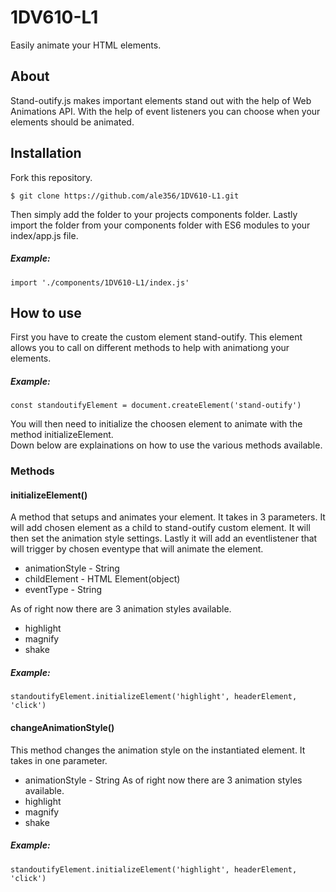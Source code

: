 # 1DV610-L1
Easily animate your HTML elements.
## About
Stand-outify.js makes important elements stand out with the help of Web Animations API. With the help of event listeners you can choose when your elements should be animated.
## Installation
Fork this repository.
```
$ git clone https://github.com/ale356/1DV610-L1.git
```
Then simply add the folder to your projects components folder.
Lastly import the folder from your components folder with ES6 modules to your index/app.js file.
##### Example:
```
import './components/1DV610-L1/index.js'
```
## How to use
First you have to create the custom element stand-outify. This element allows you to call on different methods to help with animationg your elements.
##### Example:
```
const standoutifyElement = document.createElement('stand-outify')
```
You will then need to initialize the choosen element to animate with the method initializeElement.  
Down below are explainations on how to use the various methods available.
### Methods
#### initializeElement()
A method that setups and animates your element. It takes in 3 parameters. It will add chosen element as a child to stand-outify custom element. It will then set the animation style settings. Lastly it will add an eventlistener that will trigger by chosen eventype that will animate the element.
- animationStyle - String
- childElement - HTML Element(object)
- eventType - String

As of right now there are 3 animation styles available.
- highlight
- magnify
- shake
##### Example:
```
standoutifyElement.initializeElement('highlight', headerElement, 'click')
```
#### changeAnimationStyle()
This method changes the animation style on the instantiated element. It takes in one parameter.
- animationStyle - String
As of right now there are 3 animation styles available.
- highlight
- magnify
- shake
##### Example:
```
standoutifyElement.initializeElement('highlight', headerElement, 'click')
```
